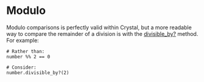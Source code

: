 # Modulo

Modulo comparisons is perfectly valid within Crystal, but a more readable way to compare the remainder of a division is with the [divisible_by?][divisible_by] method.
For example:

```crystal
# Rather than:
number %% 2 == 0

# Consider:
number.divisible_by?(2)
```

[divisible_by]: https://crystal-lang.org/api/latest/Int.html#divisible_by%3F%28num%29%3ABool-instance-method
